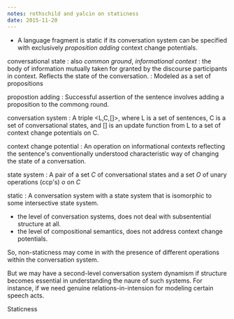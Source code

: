 ```yaml
---
notes: rothschild and yalcin on staticness
date: 2015-11-20
---
```


+ A language fragment is static if its conversation system can be specified with exclusively *proposition adding* context change potentials.

conversational state
  : also *common ground*, *informational context*
  : the body of information mutually taken for granted by the discourse participants in context. Reflects the state of the conversation.
  : Modeled as a set of propositions

propostion adding
  : Successful assertion of the sentence involves adding a proposition to the commong round.

conversation system
  : A triple <L,C,[]>, where L is a set of sentences, C is a set of conversational states, and [] is an update function from L to a set of context change potentials on C.

context change potential
  : An operation on informational contexts reflecting the sentence's conventionally understood characteristic way of changing the state of a conversation.

state system
  : A pair of a set *C* of conversational states and a set *O* of unary operations (ccp's) *o* on *C*

static
  : A conversation system with a state system that is isomorphic to some intersective state system.

+ the level of conversation systems, does not deal with subsentential structure at all.
+ the level of compositional semantics, does not address context change potentials.

So, non-staticness may come in with the presence of different operations within the conversation system. 

But we may have a second-level conversation system dynamism if structure becomes essential in understanding the naure of such systems. For instance, if we need genuine relations-in-intension for modeling certain speech acts.

Staticness 
